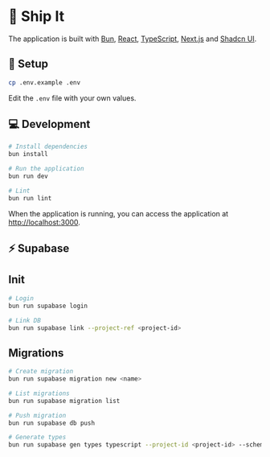 # 🛒 Ship It

The application is built with [Bun](https://bun.sh/), [React](https://reactjs.org/), [TypeScript](https://www.typescriptlang.org/), [Next.js](https://nextjs.org/) and [Shadcn UI](https://ui.shadcn.com/).

## 🔧 Setup

```bash
cp .env.example .env
```

Edit the `.env` file with your own values.

## 💻 Development

```bash
# Install dependencies
bun install

# Run the application
bun run dev

# Lint
bun run lint
```

When the application is running, you can access the application at [http://localhost:3000](http://localhost:3000).

## ⚡️ Supabase

## Init

```bash
# Login 
bun run supabase login

# Link DB
bun run supabase link --project-ref <project-id>
```

## Migrations

```bash
# Create migration
bun run supabase migration new <name>

# List migrations
bun run supabase migration list

# Push migration
bun run supabase db push

# Generate types
bun run supabase gen types typescript --project-id <project-id> --schema public > database.types.ts
```
